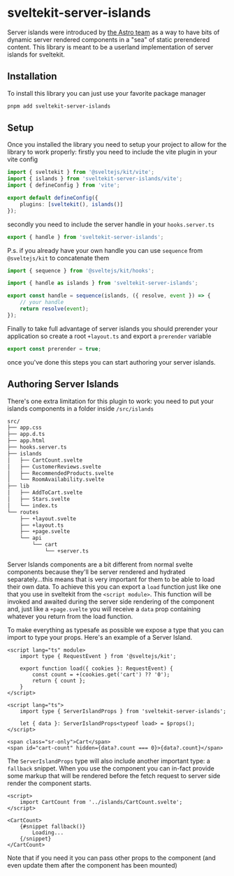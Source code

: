# sveltekit-server-islands

Server islands were introduced by [the Astro team](https://astro.build/blog/future-of-astro-server-islands/) as a way to have bits of dynamic server rendered components in a "sea" of static prerendered content. This library is meant to be a userland implementation of server islands for sveltekit.

## Installation

To install this library you can just use your favorite package manager

```bash
pnpm add sveltekit-server-islands
```

## Setup

Once you installed the library you need to setup your project to allow for the library to work properly: firstly you need to include the vite plugin in your vite config

```ts
import { sveltekit } from '@sveltejs/kit/vite';
import { islands } from 'sveltekit-server-islands/vite';
import { defineConfig } from 'vite';

export default defineConfig({
	plugins: [sveltekit(), islands()]
});
```

secondly you need to include the server handle in your `hooks.server.ts`

```ts
export { handle } from 'sveltekit-server-islands';
```

P.s. if you already have your own handle you can use `sequence` from `@sveltejs/kit` to concatenate them

```ts
import { sequence } from '@sveltejs/kit/hooks';

import { handle as islands } from 'sveltekit-server-islands';

export const handle = sequence(islands, ({ resolve, event }) => {
	// your handle
	return resolve(event);
});
```

Finally to take full advantage of server islands you should prerender your application so create a root `+layout.ts` and export a `prerender` variable

```ts
export const prerender = true;
```

once you've done this steps you can start authoring your server islands.

## Authoring Server Islands

There's one extra limitation for this plugin to work: you need to put your islands components in a folder inside `/src/islands`

```bash
src/
├── app.css
├── app.d.ts
├── app.html
├── hooks.server.ts
├── islands
│   ├── CartCount.svelte
│   ├── CustomerReviews.svelte
│   ├── RecommendedProducts.svelte
│   └── RoomAvailability.svelte
├── lib
│   ├── AddToCart.svelte
│   ├── Stars.svelte
│   └── index.ts
└── routes
    ├── +layout.svelte
    ├── +layout.ts
    ├── +page.svelte
    └── api
        └── cart
            └── +server.ts
```

Server Islands components are a bit different from normal svelte components because they'll be server rendered and hydrated separately...this means that is very important for them to be able to load their own data. To achieve this you can export a `load` function just like one that you use in sveltekit from the `<script module>`. This function will be invoked and awaited during the server side rendering of the component and, just like a `+page.svelte` you will receive a `data` prop containing whatever you return from the load function.

To make everything as typesafe as possible we expose a type that you can import to type your props. Here's an example of a Server Island.

```svelte
<script lang="ts" module>
	import type { RequestEvent } from '@sveltejs/kit';

	export function load({ cookies }: RequestEvent) {
		const count = +(cookies.get('cart') ?? '0');
		return { count };
	}
</script>

<script lang="ts">
	import type { ServerIslandProps } from 'sveltekit-server-islands';

	let { data }: ServerIslandProps<typeof load> = $props();
</script>

<span class="sr-only">Cart</span>
<span id="cart-count" hidden={data?.count === 0}>{data?.count}</span>
```

The `ServerIslandProps` type will also include another important type: a `fallback` snippet. When you use the component you can in-fact provide some markup that will be rendered before the fetch request to server side render the component starts.

```svelte
<script>
	import CartCount from '../islands/CartCount.svelte';
</script>

<CartCount>
	{#snippet fallback()}
		Loading...
	{/snippet}
</CartCount>
```

Note that if you need it you can pass other props to the component (and even update them after the component has been mounted)

